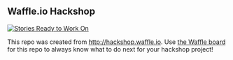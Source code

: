 ## Waffle.io Hackshop

[![Stories Ready to Work On](https://badge.waffle.io/zmon/Valuing-Green-Space.svg?label=ready&title=Cards%20Ready%20To%20Work%20On)](https://waffle.io/zmon/Valuing-Green-Space)

This repo was created from http://hackshop.waffle.io. Use [the Waffle board](https://waffle.io/zmon/Valuing-Green-Space) for this repo to always know what to do next for your hackshop project!